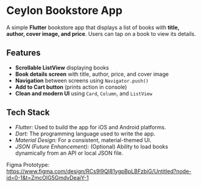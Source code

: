 # Ceylon Bookstore App  

A simple **Flutter** bookstore app that displays a list of books with **title, author, cover image, and price**. Users can tap on a book to view its details.  

##  Features  
- **Scrollable ListView** displaying books  
- **Book details screen** with title, author, price, and cover image  
- **Navigation** between screens using `Navigator.push()`  
- **Add to Cart button** (prints action in console)  
- **Clean and modern UI** using `Card`, `Column`, and `ListView`  

##  Tech Stack

- *Flutter:* Used to build the app for iOS and Android platforms.
- *Dart:* The programming language used to write the app.
- *Material Design:* For a consistent, material-themed UI.
- *JSON (Future Enhancement):* (Optional) Ability to load books dynamically from an API or local JSON file.

Figma Prototype:
https://www.figma.com/design/RCs9l9QI81ygpBpLBFzbiG/Untitled?node-id=0-1&t=ZmcOlG5GmdvDeaiY-1


